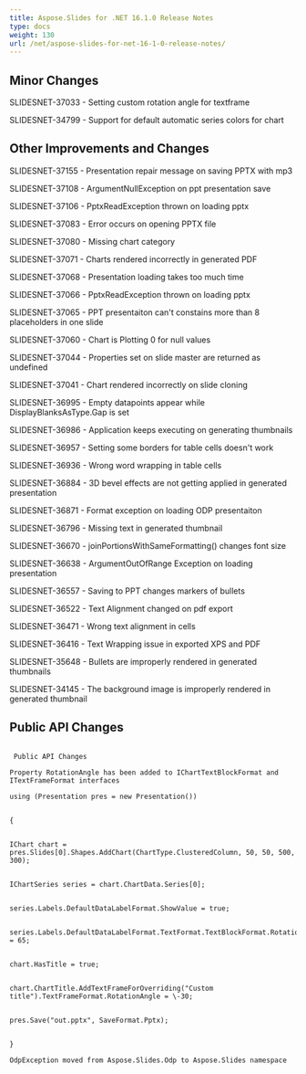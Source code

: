 ```yaml
---
title: Aspose.Slides for .NET 16.1.0 Release Notes
type: docs
weight: 130
url: /net/aspose-slides-for-net-16-1-0-release-notes/
---
```


## **Minor Changes**
SLIDESNET-37033 - Setting custom rotation angle for textframe

SLIDESNET-34799 - Support for default automatic series colors for chart
## **Other Improvements and Changes**
SLIDESNET-37155 - Presentation repair message on saving PPTX with mp3

SLIDESNET-37108 - ArgumentNullException on ppt presentation save

SLIDESNET-37106 - PptxReadException thrown on loading pptx

SLIDESNET-37083 - Error occurs on opening PPTX file

SLIDESNET-37080 - Missing chart category

SLIDESNET-37071 - Charts rendered incorrectly in generated PDF

SLIDESNET-37068 - Presentation loading takes too much time

SLIDESNET-37066 - PptxReadException thrown on loading pptx

SLIDESNET-37065 - PPT presentaiton can't constains more than 8 placeholders in one slide

SLIDESNET-37060 - Chart is Plotting 0 for null values

SLIDESNET-37044 - Properties set on slide master are returned as undefined

SLIDESNET-37041 - Chart rendered incorrectly on slide cloning

SLIDESNET-36995 - Empty datapoints appear while DisplayBlanksAsType.Gap is set

SLIDESNET-36986 - Application keeps executing on generating thumbnails

SLIDESNET-36957 - Setting some borders for table cells doesn't work

SLIDESNET-36936 - Wrong word wrapping in table cells

SLIDESNET-36884 - 3D bevel effects are not getting applied in generated presentation

SLIDESNET-36871 - Format exception on loading ODP presentaiton

SLIDESNET-36796 - Missing text in generated thumbnail

SLIDESNET-36670 - joinPortionsWithSameFormatting() changes font size

SLIDESNET-36638 - ArgumentOutOfRange Exception on loading presentation

SLIDESNET-36557 - Saving to PPT changes markers of bullets

SLIDESNET-36522 - Text Alignment changed on pdf export

SLIDESNET-36471 - Wrong text alignment in cells

SLIDESNET-36416 - Text Wrapping issue in exported XPS and PDF

SLIDESNET-35648 - Bullets are improperly rendered in generated thumbnails

SLIDESNET-34145 - The background image is improperly rendered in generated thumbnail
## **Public API Changes**
```

 Public API Changes

Property RotationAngle has been added to IChartTextBlockFormat and ITextFrameFormat interfaces

using (Presentation pres = new Presentation())


{


IChart chart = pres.Slides[0].Shapes.AddChart(ChartType.ClusteredColumn, 50, 50, 500, 300);


IChartSeries series = chart.ChartData.Series[0];


series.Labels.DefaultDataLabelFormat.ShowValue = true;


series.Labels.DefaultDataLabelFormat.TextFormat.TextBlockFormat.RotationAngle = 65;


chart.HasTitle = true;


chart.ChartTitle.AddTextFrameForOverriding("Custom title").TextFrameFormat.RotationAngle = \-30;


pres.Save("out.pptx", SaveFormat.Pptx);


}

OdpException moved from Aspose.Slides.Odp to Aspose.Slides namespace

```
